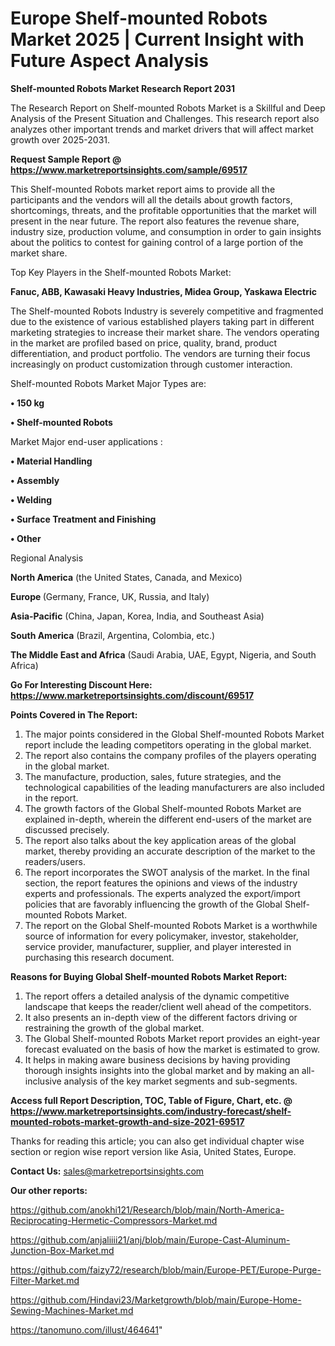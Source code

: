 # Europe Shelf-mounted Robots Market 2025 | Current Insight with Future Aspect Analysis

<strong>Shelf-mounted Robots Market Research Report 2031</strong>

The Research Report on Shelf-mounted Robots Market is a Skillful and Deep Analysis of the Present Situation and Challenges. This research report also analyzes other important trends and market drivers that will affect market growth over 2025-2031.

<strong>Request Sample Report @ <a href=https://www.marketreportsinsights.com/sample/69517>https://www.marketreportsinsights.com/sample/69517</a></strong>

This Shelf-mounted Robots market report aims to provide all the participants and the vendors will all the details about growth factors, shortcomings, threats, and the profitable opportunities that the market will present in the near future. The report also features the revenue share, industry size, production volume, and consumption in order to gain insights about the politics to contest for gaining control of a large portion of the market share.

Top Key Players in the Shelf-mounted Robots Market:

<strong>Fanuc, ABB, Kawasaki Heavy Industries, Midea Group, Yaskawa Electric</strong>

The Shelf-mounted Robots Industry is severely competitive and fragmented due to the existence of various established players taking part in different marketing strategies to increase their market share. The vendors operating in the market are profiled based on price, quality, brand, product differentiation, and product portfolio. The vendors are turning their focus increasingly on product customization through customer interaction.

Shelf-mounted Robots Market Major Types are:

<strong>• 150 kg

• Shelf-mounted Robots</strong>

Market Major end-user applications :

<strong>• Material Handling

• Assembly

• Welding

• Surface Treatment and Finishing

• Other</strong>

Regional Analysis

</u><strong><b>North America</b></strong> (the United States, Canada, and Mexico)

<strong><b>Europe </b></strong>(Germany, France, UK, Russia, and Italy)

<strong><b>Asia-Pacific</b></strong> (China, Japan, Korea, India, and Southeast Asia)

<strong><b>South America</b></strong> (Brazil, Argentina, Colombia, etc.)

<strong><b>The Middle East and Africa</b></strong> (Saudi Arabia, UAE, Egypt, Nigeria, and South Africa)

<strong>Go For Interesting Discount Here: <a href=https://www.marketreportsinsights.com/discount/69517>https://www.marketreportsinsights.com/discount/69517</a></strong>

<strong>Points Covered in The Report:</strong>
<ol>
  <li>The major points considered in the Global Shelf-mounted Robots Market report include the leading competitors operating in the global market.</li>
  <li>The report also contains the company profiles of the players operating in the global market.</li>
  <li>The manufacture, production, sales, future strategies, and the technological capabilities of the leading manufacturers are also included in the report.</li>
  <li>The growth factors of the Global Shelf-mounted Robots Market are explained in-depth, wherein the different end-users of the market are discussed precisely.</li>
  <li>The report also talks about the key application areas of the global market, thereby providing an accurate description of the market to the readers/users.</li>
  <li>The report incorporates the SWOT analysis of the market. In the final section, the report features the opinions and views of the industry experts and professionals. The experts analyzed the export/import policies that are favorably influencing the growth of the Global Shelf-mounted Robots Market.</li>
  <li>The report on the Global Shelf-mounted Robots Market is a worthwhile source of information for every policymaker, investor, stakeholder, service provider, manufacturer, supplier, and player interested in purchasing this research document.</li>
</ol>
<strong>Reasons for Buying Global Shelf-mounted Robots Market Report:</strong>

<ol>
  <li>The report offers a detailed analysis of the dynamic competitive landscape that keeps the reader/client well ahead of the competitors.</li>
  <li>It also presents an in-depth view of the different factors driving or restraining the growth of the global market.</li>
  <li>The Global Shelf-mounted Robots Market report provides an eight-year forecast evaluated on the basis of how the market is estimated to grow.</li>
  <li>It helps in making aware business decisions by having providing thorough insights insights into the global market and by making an all-inclusive analysis of the key market segments and sub-segments.</li>
</ol>
<strong>Access full Report Description, TOC, Table of Figure, Chart, etc. @ <a href=https://www.marketreportsinsights.com/industry-forecast/shelf-mounted-robots-market-growth-and-size-2021-69517>https://www.marketreportsinsights.com/industry-forecast/shelf-mounted-robots-market-growth-and-size-2021-69517</a></strong>


Thanks for reading this article; you can also get individual chapter wise section or region wise report version like Asia, United States, Europe.

<strong>Contact Us:</strong>
sales@marketreportsinsights.com

<strong>Our other reports:</strong>

<a href=https://github.com/anokhi121/Research/blob/main/North-America-Reciprocating-Hermetic-Compressors-Market.md>https://github.com/anokhi121/Research/blob/main/North-America-Reciprocating-Hermetic-Compressors-Market.md</a>

<a href=https://github.com/anjaliiii21/anj/blob/main/Europe-Cast-Aluminum-Junction-Box-Market.md>https://github.com/anjaliiii21/anj/blob/main/Europe-Cast-Aluminum-Junction-Box-Market.md</a>

<a href=https://github.com/faizy72/research/blob/main/Europe-PET/Europe-Purge-Filter-Market.md>https://github.com/faizy72/research/blob/main/Europe-PET/Europe-Purge-Filter-Market.md</a>

<a href=https://github.com/Hindavi23/Marketgrowth/blob/main/Europe-Home-Sewing-Machines-Market.md>https://github.com/Hindavi23/Marketgrowth/blob/main/Europe-Home-Sewing-Machines-Market.md</a>

<a href=https://tanomuno.com/illust/464641>https://tanomuno.com/illust/464641</a>"
